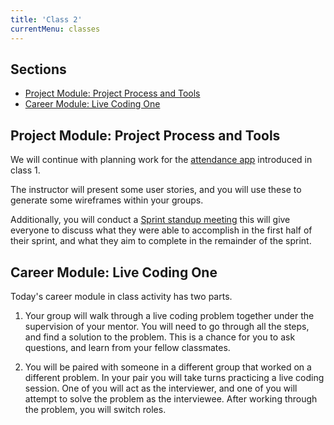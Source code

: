 ```yaml
---
title: 'Class 2'
currentMenu: classes
---
```


## Sections

- [Project Module: Project Process and Tools](#project-module-project-process)
- [Career Module: Live Coding One](#career-module-live-coding-one)

## Project Module: Project Process and Tools

We will continue with planning work for the [attendance app](../1/) introduced in class 1.

The instructor will present some user stories, and you will use these to generate some wireframes within your groups.

Additionally, you will conduct a [Sprint standup meeting](../../articles/agile-ceremonies/#standup) this will give everyone to discuss what they were able to accomplish in the first half of their sprint, and what they aim to complete in the remainder of the sprint.

## Career Module: Live Coding One

Today's career module in class activity has two parts.

1. Your group will walk through a live coding problem together under the supervision of your mentor. You will need to go through all the steps, and find a solution to the problem. This is a chance for you to ask questions, and learn from your fellow classmates.

2. You will be paired with someone in a different group that worked on a different problem. In your pair you will take turns practicing a live coding session. One of you will act as the interviewer, and one of you will attempt to solve the problem as the interviewee. After working through the problem, you will switch roles.
